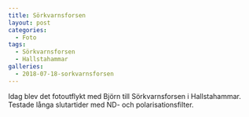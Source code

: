 ```yaml
---
title: Sörkvarnsforsen
layout: post
categories:
  - Foto
tags:
  - Sörkvarnsforsen
  - Hallstahammar
galleries:
  - 2018-07-18-sorkvarnsforsen
---
```


Idag blev det fotoutflykt med Björn till Sörkvarnsforsen i Hallstahammar. Testade långa slutartider med ND- och polarisationsfilter.
